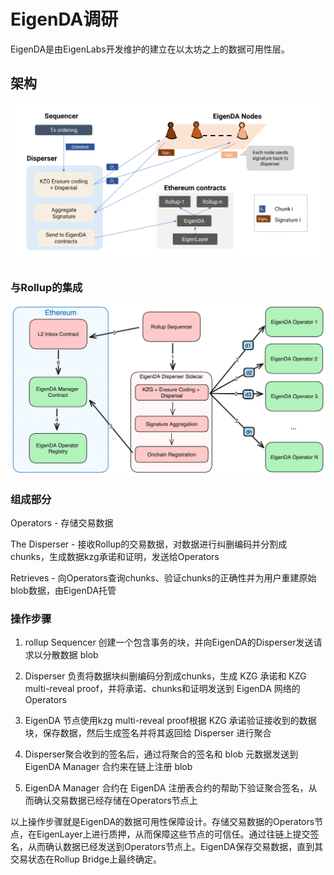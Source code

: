 # EigenDA调研

EigenDA是由EigenLabs开发维护的建立在以太坊之上的数据可用性层。

## 架构

![](eigenda-instructure.png)

### 与Rollup的集成

![](rollup-integrate.png)

### 组成部分

Operators - 存储交易数据

The Disperser - 接收Rollup的交易数据，对数据进行纠删编码并分割成chunks，生成数据kzg承诺和证明，发送给Operators

Retrieves - 向Operators查询chunks、验证chunks的正确性并为用户重建原始blob数据，由EigenDA托管

### 操作步骤

1. rollup Sequencer 创建一个包含事务的块，并向EigenDA的Disperser发送请求以分散数据 blob

2. Disperser 负责将数据块纠删编码分割成chunks，生成 KZG 承诺和 KZG multi-reveal proof，并将承诺、chunks和证明发送到 EigenDA 网络的Operators

3. EigenDA 节点使用kzg multi-reveal proof根据 KZG 承诺验证接收到的数据块，保存数据，然后生成签名并将其返回给 Disperser 进行聚合

4. Disperser聚合收到的签名后，通过将聚合的签名和 blob 元数据发送到 EigenDA Manager 合约来在链上注册 blob

5. EigenDA Manager 合约在 EigenDA 注册表合约的帮助下验证聚合签名，从而确认交易数据已经存储在Operators节点上

以上操作步骤就是EigenDA的数据可用性保障设计。存储交易数据的Operators节点，在EigenLayer上进行质押，从而保障这些节点的可信任。通过往链上提交签名，从而确认数据已经发送到Operators节点上。EigenDA保存交易数据，直到其交易状态在Rollup Bridge上最终确定。
